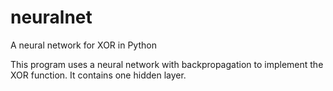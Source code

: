 # neuralnet
A neural network for XOR in Python

This program uses a neural network with backpropagation to implement the XOR function.  It contains one hidden layer.
